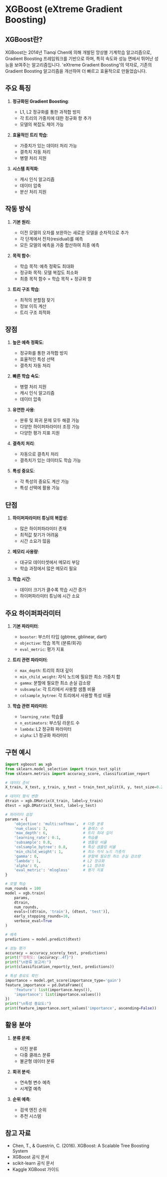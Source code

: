 # XGBoost (eXtreme Gradient Boosting)

## XGBoost란?

XGBoost는 2014년 Tianqi Chen에 의해 개발된 앙상블 기계학습 알고리즘으로, Gradient Boosting 프레임워크를 기반으로 하며, 특히 속도와 성능 면에서 뛰어난 성능을 보여주는 알고리즘입니다. 'eXtreme Gradient Boosting'의 약자로, 기존의 Gradient Boosting 알고리즘을 개선하여 더 빠르고 효율적으로 만들었습니다.

## 주요 특징

1. **정규화된 Gradient Boosting**:

   - L1, L2 정규화를 통한 과적합 방지
   - 각 트리의 가중치에 대한 정규화 항 추가
   - 모델의 복잡도 제어 가능

2. **효율적인 트리 학습**:

   - 가중치가 있는 데이터 처리 가능
   - 결측치 자동 처리
   - 병렬 처리 지원

3. **시스템 최적화**:
   - 캐시 인식 알고리즘
   - 데이터 압축
   - 분산 처리 지원

## 작동 방식

1. **기본 원리**:

   - 이전 모델의 오차를 보완하는 새로운 모델을 순차적으로 추가
   - 각 단계에서 잔차(residual)를 예측
   - 모든 모델의 예측을 가중 합산하여 최종 예측

2. **목적 함수**:

   - 학습 목적: 예측 정확도 최대화
   - 정규화 목적: 모델 복잡도 최소화
   - 최종 목적 함수 = 학습 목적 + 정규화 항

3. **트리 구조 학습**:
   - 최적의 분할점 찾기
   - 정보 이득 계산
   - 트리 구조 최적화

## 장점

1. **높은 예측 정확도**:

   - 정규화를 통한 과적합 방지
   - 효율적인 특성 선택
   - 결측치 자동 처리

2. **빠른 학습 속도**:

   - 병렬 처리 지원
   - 캐시 인식 알고리즘
   - 데이터 압축

3. **유연한 사용**:

   - 분류 및 회귀 문제 모두 해결 가능
   - 다양한 하이퍼파라미터 조정 가능
   - 다양한 평가 지표 지원

4. **결측치 처리**:

   - 자동으로 결측치 처리
   - 결측치가 있는 데이터도 학습 가능

5. **특성 중요도**:
   - 각 특성의 중요도 계산 가능
   - 특성 선택에 활용 가능

## 단점

1. **하이퍼파라미터 튜닝의 복잡성**:

   - 많은 하이퍼파라미터 존재
   - 최적값 찾기가 어려움
   - 시간 소요가 많음

2. **메모리 사용량**:

   - 대규모 데이터셋에서 메모리 부담
   - 학습 과정에서 많은 메모리 필요

3. **학습 시간**:
   - 데이터 크기가 클수록 학습 시간 증가
   - 하이퍼파라미터 튜닝에 시간 소요

## 주요 하이퍼파라미터

1. **기본 파라미터**:

   - `booster`: 부스터 타입 (gbtree, gblinear, dart)
   - `objective`: 학습 목적 (분류/회귀)
   - `eval_metric`: 평가 지표

2. **트리 관련 파라미터**:

   - `max_depth`: 트리의 최대 깊이
   - `min_child_weight`: 자식 노드에 필요한 최소 가중치 합
   - `gamma`: 분할에 필요한 최소 손실 감소량
   - `subsample`: 각 트리에서 사용할 샘플 비율
   - `colsample_bytree`: 각 트리에서 사용할 특성 비율

3. **학습 관련 파라미터**:
   - `learning_rate`: 학습률
   - `n_estimators`: 부스팅 라운드 수
   - `lambda`: L2 정규화 파라미터
   - `alpha`: L1 정규화 파라미터

## 구현 예시

```python
import xgboost as xgb
from sklearn.model_selection import train_test_split
from sklearn.metrics import accuracy_score, classification_report

# 데이터 준비
X_train, X_test, y_train, y_test = train_test_split(X, y, test_size=0.2, random_state=42)

# 데이터 형식 변환
dtrain = xgb.DMatrix(X_train, label=y_train)
dtest = xgb.DMatrix(X_test, label=y_test)

# 파라미터 설정
params = {
    'objective': 'multi:softmax',  # 다중 분류
    'num_class': 3,                # 클래스 수
    'max_depth': 6,                # 트리 최대 깊이
    'learning_rate': 0.1,          # 학습률
    'subsample': 0.8,              # 샘플링 비율
    'colsample_bytree': 0.8,       # 특성 샘플링 비율
    'min_child_weight': 1,         # 최소 자식 노드 가중치
    'gamma': 0,                    # 분할에 필요한 최소 손실 감소량
    'lambda': 1,                   # L2 정규화
    'alpha': 0,                    # L1 정규화
    'eval_metric': 'mlogloss'      # 평가 지표
}

# 모델 학습
num_rounds = 100
model = xgb.train(
    params,
    dtrain,
    num_rounds,
    evals=[(dtrain, 'train'), (dtest, 'test')],
    early_stopping_rounds=10,
    verbose_eval=True
)

# 예측
predictions = model.predict(dtest)

# 성능 평가
accuracy = accuracy_score(y_test, predictions)
print(f"정확도: {accuracy:.4f}")
print("\n분류 보고서:")
print(classification_report(y_test, predictions))

# 특성 중요도 확인
importance = model.get_score(importance_type='gain')
feature_importance = pd.DataFrame({
    'feature': list(importance.keys()),
    'importance': list(importance.values())
})
print("\n특성 중요도:")
print(feature_importance.sort_values('importance', ascending=False))
```

## 활용 분야

1. **분류 문제**:

   - 이진 분류
   - 다중 클래스 분류
   - 불균형 데이터 분류

2. **회귀 분석**:

   - 연속형 변수 예측
   - 시계열 예측

3. **순위 예측**:
   - 검색 엔진 순위
   - 추천 시스템

## 참고 자료

- Chen, T., & Guestrin, C. (2016). XGBoost: A Scalable Tree Boosting System
- XGBoost 공식 문서
- scikit-learn 공식 문서
- Kaggle XGBoost 가이드
